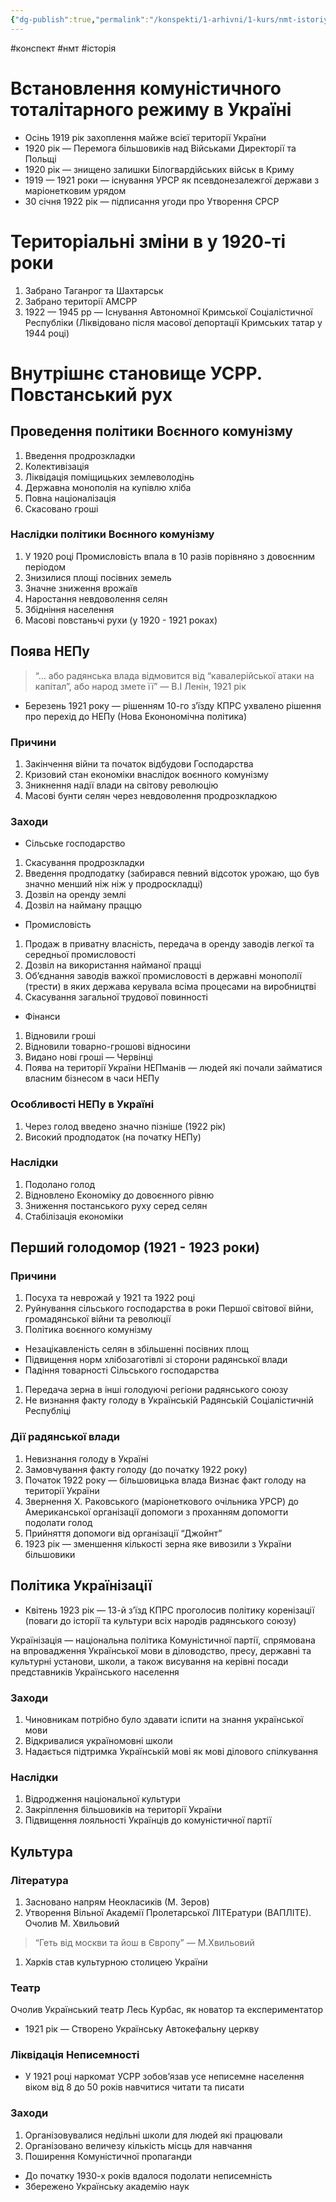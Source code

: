 ```yaml
---
{"dg-publish":true,"permalink":"/konspekti/1-arhivni/1-kurs/nmt-istoriya/vstanovlennya-komunistichnogo-totalitarnogo-rezhimu-v-ukrayini/"}
---
```

#конспект #нмт #історія
# Встановлення комуністичного тоталітарного режиму в Україні

- Осінь 1919 рік захоплення майжe всієї території України
- 1920 рік — Перемога більшовиків над Військами Директорії та Польщі
- 1920 рік — знищено залишки Білогвардійських військ в Криму
- 1919 — 1921 роки — існування УРСР як псевдонезалежгої держави з маріонетковим урядом
- 30 січня 1922 рік — підписання угоди про Утворення СРСР

# Територіальні зміни в у 1920-ті роки

1. Забрано Таганрог та Шахтарськ
2. Забрано території АМСРР
3. 1922 — 1945 рр — Існування Автономної Кримської Соціалістичної Республіки (Ліквідовано після масової депортації Кримських татар у 1944 році)

# Внутрішнє становище УСРР. Повстанський рух

## Проведення політики Воєнного комунізму

1. Введення продрозкладки
2. Колективізація 
3. Ліквідація поміщицьких землеволодінь
4. Державна монополія на купівлю хліба
5. Повна націоналізація
6. Скасовано гроші

### Наслідки політики Воєнного комунізму

1. У 1920 році Промисловість впала в 10 разів порівняно з довоєнним періодом
2. Знизилися площі посівних земель
3. Значне зниження врожаїв 
4. Наростання невдоволення селян
5. Збідніння населення 
6. Масові повстаньчі рухи (у 1920 - 1921 роках)

## Поява НЕПу

> “… або радянська влада відмовится від “кавалерійської атаки на капітал”, або народ змете її” — В.І Ленін, 1921 рік
> 
- Березень 1921 року — рішенням 10-го з’їзду КПРС ухвалено рішення про перехід до НЕПу (Нова Еконономічна політика)

### Причини

1. Закінчення війни та початок відбудови Господарства
2. Кризовий стан економіки внаслідок воєнного комунізму
3. Зникнення надії влади на світову революцію 
4. Масові бунти селян через невдоволення продрозкладкою

### Заходи

- Сільське господарство
1. Скасування продрозкладки
2. Введення продподатку (забирався певний відсоток урожаю, що був значно менший ніж ніж у продроскладці)
3. Дозвіл на оренду землі
4. Дозвіл на найману праццю
- Промисловість
1. Продаж в приватну власність, передача в оренду заводів легкої та середньої промисловості
2. Дозвіл на використання найманої працці
3. Об’єднання заводів важкої промисловості в державні монополії (трести) в яких держава керувала всіма процесами на виробництві
4. Скасування загальної трудової повинності
- Фінанси
1. Відновили гроші
2. Відновили товарно-грошові відносини
3. Видано нові гроші — Червінці
4. Поява на території України НЕПманів — людей які почали займатися власним бізнесом в часи НЕПу

### Особливості НЕПу в Україні

1. Через голод введено значно пізніше (1922 рік)
2. Високий продподаток (на початку НЕПу)

### Наслідки

1. Подолано голод
2. Відновлено Економіку до довоєнного рівню
3. Зниження постанського руху серед селян
4. Стабілізація економіки

## Перший голодомор (1921 - 1923 роки)

### Причини

1. Посуха та неврожай у 1921 та 1922 році
2. Руйнування сільського господарства в роки Першої світової війни, громадянської війни та революції
3. Політика воєнного комунізму 
- Незацікавленість селян в збільшенні посівних площ
- Підвищення норм хлібозаготівлі зі сторони радянської влади
- Падіння товарності Сільського господарства
1. Передача зерна в інші голодуючі регіони радянського союзу
2. Не визнання факту голоду в Українській Радянській Соціалістичній Республіці

### Дії радянської влади

1. Невизнання голоду в Україні
2. Замовчування факту голоду (до початку 1922 року)
3. Початок 1922 року — більшовицька влада Визнає факт голоду на території України
4. Звернення Х. Раковського (маріонеткового очільника УРСР) до Американської організації допомоги з проханням допомогти подолати голод
5. Прийняття допомоги від організації “Джойнт”
6. 1923 рік — зменшення кількості зерна яке вивозили з України більшовики

## Політика Українізації

- Квітень 1923 рік — 13-й з’їзд КПРС проголосив політику коренізації (поваги до історії та культури всіх народів радянського союзу)

Українізація — національна політика Комуністичної партії, спрямована на впровадження Української мови в діловодство, пресу, державні та культурні установи, школи, а також висування на керівні посади представників Українського населення

### Заходи

1. Чиновникам потрібно було здавати іспити на знання української мови
2. Відкривалися україномовні школи
3. Надається підтримка Українській мові як мові ділового спілкування

### Наслідки

1. Відродження національної культури
2. Закріплення більшовиків на території України
3. Підвищення лояльності Українців до комуністичної партії

## Культура

### Література

1. Засновано напрям Неокласиків (М. Зеров)
2. Утворення Вільної Академії Пролетарської ЛІТЕратури (ВАПЛІТЕ). Очолив М. Хвильовий 

> “Геть від москви та йош в Європу” — М.Хвильовий
> 
1. Харків став культурною столицею України

### Театр

Очолив Український театр Лесь Курбас, як новатор та експериментатор

- 1921 рік — Створено Українську Автокефальну церкву

### Ліквідація Неписемності

- У 1921 році наркомат УСРР зобов’язав усе неписемне населення віком від 8 до 50 років навчитися читати та писати

### Заходи

1. Організовувалися недільні школи для людей які працювали
2. Організовано величезу кількість місць для навчання 
3. Поширення Комуністичної пропаганди
- До початку 1930-х років вдалося подолати неписемність
- Збережено Українську академію наук